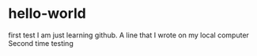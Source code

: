 # hello-world
first test
I am just learning github.
A line that I wrote on my local computer
Second time testing
